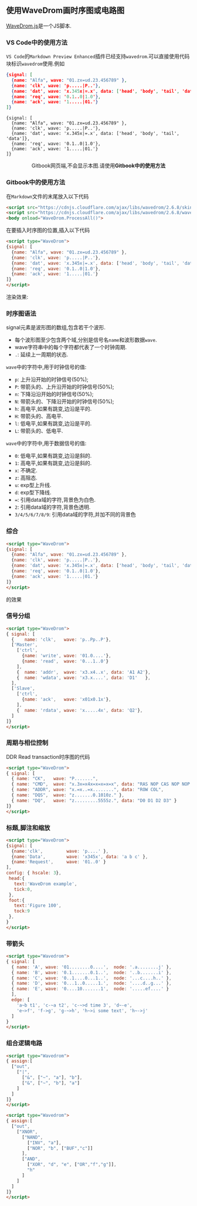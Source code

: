 ## 使用WaveDrom画时序图或电路图

[WaveDrom.js](https://wavedrom.com/)是一个JS脚本.
### VS Code中的使用方法
`VS Code`的`Markdown Preview Enhanced`插件已经支持`wavedrom`.可以直接使用代码块标识`wavedrom`使用.例如

```json
{signal: [
  {name: "Alfa", wave: "01.zx=ud.23.456789" },
  {name: 'clk', wave: 'p.....|P..'},
  {name: 'dat', wave: 'x.345x|=.x', data: ['head', 'body', 'tail', 'data']},
  {name: 'req', wave: '0.1..0|1.0'},
  {name: 'ack', wave: '1.....|01.'}
]}
```


```wavedrom
{signal: [
  {name: "Alfa", wave: "01.zx=ud.23.456789" },
  {name: 'clk', wave: 'p.....|P..'},
  {name: 'dat', wave: 'x.345x|=.x', data: ['head', 'body', 'tail', 'data']},
  {name: 'req', wave: '0.1..0|1.0'},
  {name: 'ack', wave: '1.....|01.'}
]}
```
<div align="center">Gitbook网页端,不会显示本图.请使用<b>Gitbook中的使用方法</b></div>

### Gitbook中的使用方法


在`Markdown`文件的末尾放入以下代码

```html
<script src="https://cdnjs.cloudflare.com/ajax/libs/wavedrom/2.6.8/skins/default.js" type="text/javascript"></script>
<script src="https://cdnjs.cloudflare.com/ajax/libs/wavedrom/2.6.8/wavedrom.min.js" type="text/javascript"></script>
<body onload="WaveDrom.ProcessAll()">
```

在要插入时序图的位置,插入以下代码

```html
<script type="WaveDrom">
{signal: [
  {name: "Alfa", wave: "01.zx=ud.23.456789" },
  {name: 'clk', wave: 'p.....|P..'},
  {name: 'dat', wave: 'x.345x|=.x', data: ['head', 'body', 'tail', 'data']},
  {name: 'req', wave: '0.1..0|1.0'},
  {name: 'ack', wave: '1.....|01.'}
]}
</script>
```

渲染效果:
<script type="WaveDrom">
{signal: [
  {name: "Alfa", wave: "01.zx=ud.23.456789" },
  {name: 'clk', wave: 'p.....|P..'},
  {name: 'dat', wave: 'x.345x|=.x', data: ['head', 'body', 'tail', 'data']},
  {name: 'req', wave: '0.1..0|1.0'},
  {name: 'ack', wave: '1.....|01.'}
]}
</script>


### 时序图语法

signal元素是波形图的数组,包含若干个波形.

* 每个波形图至少包含两个域,分别是信号名`name`和波形数据`wave`.
* wave字符串中的每个字符都代表了一个时钟周期.
* `.`: 延续上一周期的状态.

`wave`中的字符中,用于时钟信号的值:
* `p`: 上升沿开始的时钟信号(50%);
* `P`: 带箭头的、上升沿开始的时钟信号(50%);
* `n`: 下降沿沿开始的时钟信号(50%);
* `N`: 带箭头的、下降沿开始的时钟信号(50%);
* `h`: 高电平,如果有跳变,边沿是平的.
* `H`: 带箭头的、高电平.
* `l`: 低电平,如果有跳变,边沿是平的.
* `L`: 带箭头的、低电平.

`wave`中的字符中,用于数据信号的值:
* `0`: 低电平,如果有跳变,边沿是斜的.
* `1`: 高电平,如果有跳变,边沿是斜的.
* `x`: 不确定.
* `z`: 高阻态.
* `u`: exp型上升线.
* `d`: exp型下降线.
* `=`: 引用data域的字符,背景色为白色.
* `2`: 引用data域的字符,背景色透明.
* `3/4/5/6/7/8/9`: 引用data域的字符,并加不同的背景色

### 综合

```html
<script type="WaveDrom">
{signal: [
  {name: "Alfa", wave: "01.zx=ud.23.456789" },
  {name: 'clk', wave: 'p.....|P..'},
  {name: 'dat', wave: 'x.345x|=.x', data: ['head', 'body', 'tail', 'data']},
  {name: 'req', wave: '0.1..0|1.0'},
  {name: 'ack', wave: '1.....|01.'}
]}
</script>
```
的效果
<script type="WaveDrom">
{signal: [
  {name: "Alfa", wave: "01.zx=ud.23.456789" },
  {name: 'clk', wave: 'p.....|P..'},
  {name: 'dat', wave: 'x.345x|=.x', data: ['head', 'body', 'tail', 'data']},
  {name: 'req', wave: '0.1..0|1.0'},
  {name: 'ack', wave: '1.....|01.'}
]}
</script>


### 信号分组

```html
<script type="WaveDrom">
{ signal: [
  {    name: 'clk',   wave: 'p..Pp..P'},
  ['Master',
    ['ctrl',
      {name: 'write', wave: '01.0....'},
      {name: 'read',  wave: '0...1..0'}
    ],
    {  name: 'addr',  wave: 'x3.x4..x', data: 'A1 A2'},
    {  name: 'wdata', wave: 'x3.x....', data: 'D1'   },
  ],
  ['Slave',
    ['ctrl',
      {name: 'ack',   wave: 'x01x0.1x'},
    ],
    {  name: 'rdata', wave: 'x.....4x', data: 'Q2'},
  ]
]}
</script>
```

<script type="WaveDrom">
{ signal: [
  {    name: 'clk',   wave: 'p..Pp..P'},
  ['Master',
    ['ctrl',
      {name: 'write', wave: '01.0....'},
      {name: 'read',  wave: '0...1..0'}
    ],
    {  name: 'addr',  wave: 'x3.x4..x', data: 'A1 A2'},
    {  name: 'wdata', wave: 'x3.x....', data: 'D1'   },
  ],
  ['Slave',
    ['ctrl',
      {name: 'ack',   wave: 'x01x0.1x'},
    ],
    {  name: 'rdata', wave: 'x.....4x', data: 'Q2'},
  ]
]}
</script>

### 周期与相位控制

DDR Read transaction时序图的代码

```html
<script type="WaveDrom">
{ signal: [
  { name: "CK",   wave: "P.......",                                              period: 2  },
  { name: "CMD",  wave: "x.3x=x4x=x=x=x=x", data: "RAS NOP CAS NOP NOP NOP NOP", phase: 0.5 },
  { name: "ADDR", wave: "x.=x..=x........", data: "ROW COL",                     phase: 0.5 },
  { name: "DQS",  wave: "z.......0.1010z." },
  { name: "DQ",   wave: "z.........5555z.", data: "D0 D1 D2 D3" }
]}
</script>
```

<script type="WaveDrom">
{ signal: [
  { name: "CK",   wave: "P.......",                                              period: 2  },
  { name: "CMD",  wave: "x.3x=x4x=x=x=x=x", data: "RAS NOP CAS NOP NOP NOP NOP", phase: 0.5 },
  { name: "ADDR", wave: "x.=x..=x........", data: "ROW COL",                     phase: 0.5 },
  { name: "DQS",  wave: "z.......0.1010z." },
  { name: "DQ",   wave: "z.........5555z.", data: "D0 D1 D2 D3" }
]}
</script>

### 标题,脚注和缩放

```html
<script type="WaveDrom">
{signal: [
  {name:'clk',         wave: 'p....' },
  {name:'Data',        wave: 'x345x', data: 'a b c' },
  {name:'Request',     wave: '01..0' }
],
config: { hscale: 3},
 head:{
   text:'WaveDrom example',
   tick:0,
 },
 foot:{
   text:'Figure 100',
   tock:9
 },
}
</script>
```

<script type="WaveDrom">
{signal: [
  {name:'clk',         wave: 'p....' },
  {name:'Data',        wave: 'x345x', data: 'a b c' },
  {name:'Request',     wave: '01..0' }
],
config: { hscale: 3},
 head:{
   text:'WaveDrom example',
   tick:0,
 },
 foot:{
   text:'Figure 100',
   tock:9
 },
}
</script>

### 带箭头

```html
<script type="Wavedrom">
{ signal: [
  { name: 'A', wave: '01........0....',  node: '.a........j' },
  { name: 'B', wave: '0.1.......0.1..',  node: '..b.......i' },
  { name: 'C', wave: '0..1....0...1..',  node: '...c....h..' },
  { name: 'D', wave: '0...1..0.....1.',  node: '....d..g...' },
  { name: 'E', wave: '0....10.......1',  node: '.....ef....' }
  ],
  edge: [
    'a~b t1', 'c-~a t2', 'c-~>d time 3', 'd~-e',
    'e~>f', 'f->g', 'g-~>h', 'h~>i some text', 'h~->j'
  ]
}
</script>
```


<script type="WaveDrom">
{ signal: [
  { name: 'A', wave: '01........0....',  node: '.a........j' },
  { name: 'B', wave: '0.1.......0.1..',  node: '..b.......i' },
  { name: 'C', wave: '0..1....0...1..',  node: '...c....h..' },
  { name: 'D', wave: '0...1..0.....1.',  node: '....d..g...' },
  { name: 'E', wave: '0....10.......1',  node: '.....ef....' }
  ],
  edge: [
    'a~b t1', 'c-~a t2', 'c-~>d time 3', 'd~-e',
    'e~>f', 'f->g', 'g-~>h', 'h~>i some text', 'h~->j'
  ]
}
</script>


### 组合逻辑电路

```html
<script type="Wavedrom">
{ assign:[
  ["out",
    ["|",
      ["&", ["~", "a"], "b"],
      ["&", ["~", "b"], "a"]
    ]
  ]
]}
</script>
```
<script type="WaveDrom">
{ assign:[
  ["out",
    ["|",
      ["&", ["~", "a"], "b"],
      ["&", ["~", "b"], "a"]
    ]
  ]
]}
</script>


```html
<script type="Wavedrom">
{ assign:[
  ["out",
    ["XNOR",
      ["NAND",
        ["INV", "a"],
        ["NOR", "b", ["BUF","c"]]
      ],
      ["AND",
        ["XOR", "d", "e", ["OR","f","g"]],
        "h"
      ]
    ]
  ]
]}
</script>
```

<script type="WaveDrom">
{ assign:[
  ["out",
    ["XNOR",
      ["NAND",
        ["INV", "a"],
        ["NOR", "b", ["BUF","c"]]
      ],
      ["AND",
        ["XOR", "d", "e", ["OR","f","g"]],
        "h"
      ]
    ]
  ]
]}
</script>

<script src="https://cdnjs.cloudflare.com/ajax/libs/wavedrom/2.6.8/skins/default.js" type="text/javascript"></script>
<script src="https://cdnjs.cloudflare.com/ajax/libs/wavedrom/2.6.8/wavedrom.min.js" type="text/javascript"></script>
<body onload="WaveDrom.ProcessAll()">